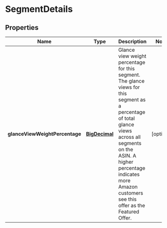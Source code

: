 
# SegmentDetails

## Properties
Name | Type | Description | Notes
------------ | ------------- | ------------- | -------------
**glanceViewWeightPercentage** | [**BigDecimal**](BigDecimal.md) | Glance view weight percentage for this segment. The glance views for this segment as a percentage of total glance views across all segments on the ASIN. A higher percentage indicates more Amazon customers see this offer as the Featured Offer. |  [optional]



